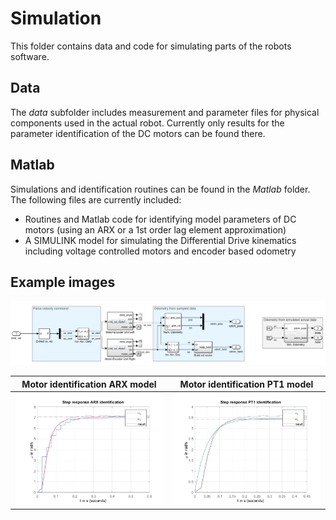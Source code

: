 # Simulation 
This folder contains data and code for simulating parts of the robots software. 

## Data
The _data_ subfolder includes measurement and parameter files for physical components used in the actual robot. Currently only results for the parameter identification of the DC motors can be found there.

## Matlab
Simulations and identification routines can be found in the _Matlab_ folder. 
The following files are currently included:
*   Routines and Matlab code for identifying model parameters of DC motors
    (using an ARX or a 1st order lag element approximation)
*   A SIMULINK model for simulating the Differential Drive kinematics including voltage controlled motors and encoder based odometry

## Example images
<img src="../04%20Documentation/img/simulink_model_diff_drive.PNG" alt="Simulink model" width="800"/>

Motor identification ARX model           |  Motor identification PT1 model 
:-------------------------:|:-------------------------:
<img src="../04%20Documentation/img/motor_ident_arx.jpg" alt="Results ARX identification" width="400"/>  |  <img src="../04%20Documentation/img/motor_ident_pt1.jpg" alt="Results PT1 identification" width="400"/>

